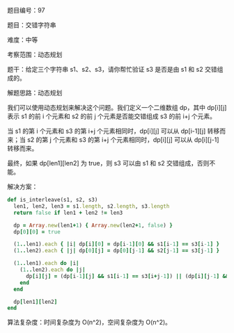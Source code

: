 题目编号：97

题目：交错字符串

难度：中等

考察范围：动态规划

题干：给定三个字符串 s1、s2、s3，请你帮忙验证 s3 是否是由 s1 和 s2 交错组成的。

解题思路：动态规划

我们可以使用动态规划来解决这个问题。我们定义一个二维数组 dp，其中 dp[i][j] 表示 s1 的前 i 个元素和 s2 的前 j 个元素是否能交错组成 s3 的前 i+j 个元素。

当 s1 的第 i 个元素和 s3 的第 i+j 个元素相同时，dp[i][j] 可以从 dp[i-1][j] 转移而来；当 s2 的第 j 个元素和 s3 的第 i+j 个元素相同时，dp[i][j] 可以从 dp[i][j-1] 转移而来。

最终，如果 dp[len1][len2] 为 true，则 s3 可以由 s1 和 s2 交错组成，否则不能。

解决方案：

```ruby
def is_interleave(s1, s2, s3)
  len1, len2, len3 = s1.length, s2.length, s3.length
  return false if len1 + len2 != len3

  dp = Array.new(len1+1) { Array.new(len2+1, false) }
  dp[0][0] = true

  (1..len1).each { |i| dp[i][0] = dp[i-1][0] && s1[i-1] == s3[i-1] }
  (1..len2).each { |j| dp[0][j] = dp[0][j-1] && s2[j-1] == s3[j-1] }

  (1..len1).each do |i|
    (1..len2).each do |j|
      dp[i][j] = (dp[i-1][j] && s1[i-1] == s3[i+j-1]) || (dp[i][j-1] && s2[j-1] == s3[i+j-1])
    end
  end

  dp[len1][len2]
end
```

算法复杂度：时间复杂度为 O(n^2)，空间复杂度为 O(n^2)。